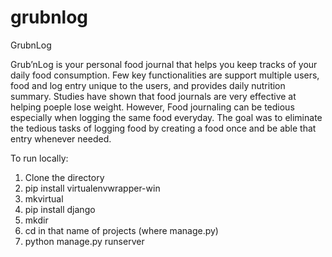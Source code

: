 # grubnlog

GrubnLog

Grub’nLog is your personal food journal that helps you keep tracks of your daily food consumption. 
Few key functionalities are support multiple users, food and log entry unique to the users, and provides daily nutrition summary. 
Studies have shown that food journals are very effective at helping poeple lose weight. 
However, Food journaling can be tedious especially when logging the same food everyday. 
The goal was to eliminate the tedious tasks of logging food by creating a food once and be able that entry whenever needed.

To run locally:
1. Clone the directory
2. pip install virtualenvwrapper-win
3. mkvirtual <any name for venv>
4. pip install django
5. mkdir <any name of Project>
6. cd in that name of projects (where manage.py)
7. python manage.py runserver
